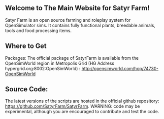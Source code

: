 ## Welcome to The Main Website for Satyr Farm!
Satyr Farm is an open source farming and roleplay system for OpenSimulator sims. It contains fully functional  plants, breedable animals, tools and food processing items. 
 
 
## Where to Get
Packages:
The official package of SatyrFarm is available from the OpenSimWorld region in Metropolis Grid  (HG Address hypergrid.org:8002:OpenSimWorld) : http://opensimworld.com/hop/74730-OpenSimWorld

## Source Code:
The latest versions of the scripts are hosted in the official github repository: https://github.com/SatyrFarm/SatyrFarm. WARNING: code may be experimental, although you are encouraged to contribute and test the code.


